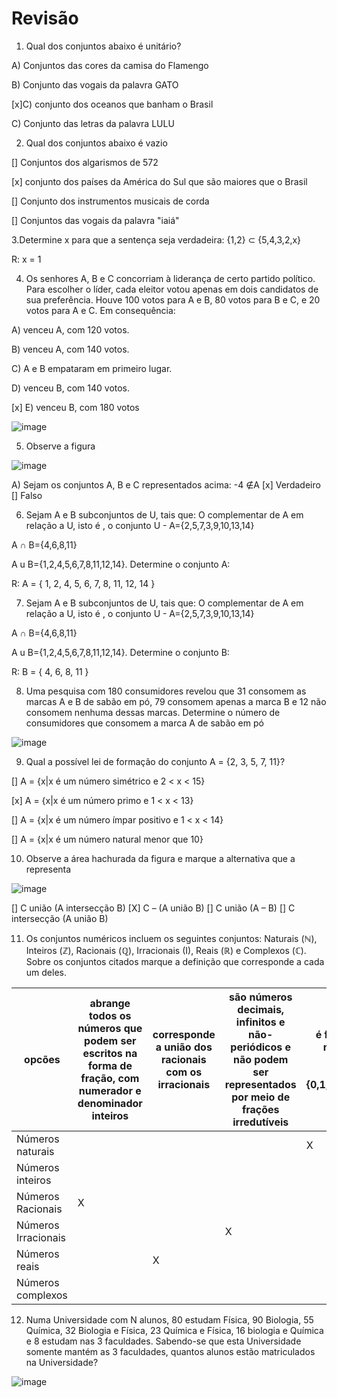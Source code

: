 # Revisão

1. Qual dos conjuntos abaixo é unitário?

A) Conjuntos das cores da camisa do Flamengo

B) Conjunto das vogais da palavra GATO

[x]C) conjunto dos oceanos que banham o Brasil

C) Conjunto das letras da palavra LULU


2. Qual dos conjuntos abaixo é vazio

[] Conjuntos dos algarismos de 572

[x] conjunto dos países da América do Sul que são maiores que o Brasil

[] Conjunto dos instrumentos musicais de corda

[] Conjuntos das vogais da palavra "iaiá"


3.Determine x para que a sentença seja verdadeira: {1,2} ⊂ {5,4,3,2,x}

R: x = 1


4. Os senhores A, B e C concorriam à liderança de certo partido político. Para escolher o líder, cada eleitor votou apenas em dois candidatos de sua preferência. Houve 100 votos para A e B, 80 votos para B e C, e 20 votos para A e C. Em consequência:

A) venceu A, com 120 votos.

B) venceu A, com 140 votos.

C) A e B empataram em primeiro lugar.

D) venceu B, com 140 votos.

[x] E) venceu B, com 180 votos


![image](https://github.com/Cestaro0/Fatec-Seguranca-da-Informacao/assets/99103680/d1837631-6d88-4038-8f9c-b1127824be14)



5. Observe a figura

![image](https://github.com/Cestaro0/Fatec-Seguranca-da-Informacao/assets/99103680/b66716de-a677-4800-8c81-0455905aadc0)


A) Sejam os conjuntos A, B e C representados acima: -4 ∉A
[x] Verdadeiro
[] Falso

6. Sejam A e B subconjuntos de U, tais que: O complementar de A em relação a U, isto é , o conjunto U - A={2,5,7,3,9,10,13,14}

A ∩ B={4,6,8,11}

A u B={1,2,4,5,6,7,8,11,12,14}. Determine o conjunto A:

R: A =  { 1, 2, 4, 5, 6, 7, 8, 11, 12, 14 } 

7. Sejam A e B subconjuntos de U, tais que: O complementar de A em relação a U, isto é , o conjunto U - A={2,5,7,3,9,10,13,14}

A ∩ B={4,6,8,11}

A u B={1,2,4,5,6,7,8,11,12,14}. Determine o conjunto B:

R: B = { 4, 6, 8, 11 }

8. Uma pesquisa com 180 consumidores revelou que 31 consomem as marcas A e B de sabão em pó, 79 consomem apenas a marca B e 12 não consomem nenhuma dessas marcas. Determine o número de consumidores que consomem a marca A de sabão em pó

![image](https://github.com/Cestaro0/Fatec-Seguranca-da-Informacao/assets/99103680/ec6621b6-9ed9-489a-b7ad-fadd17bc6c9f)

9. Qual a possível lei de formação do conjunto A = {2, 3, 5, 7, 11}?

[] A = {x|x é um número simétrico e 2 < x < 15}

[x] A = {x|x é um número primo e 1 < x < 13}

[] A = {x|x é um número ímpar positivo e 1 < x < 14}

[] A = {x|x é um número natural menor que 10}



10. Observe a área hachurada da figura e marque a alternativa que a representa

![image](https://github.com/Cestaro0/Fatec-Seguranca-da-Informacao/assets/99103680/550e365d-beba-41e1-85df-e72675ce7559)

[] C união (A intersecção B)
[X] C – (A união B)
[] C união (A – B)
[] C intersecção (A união B)


11. Os conjuntos numéricos incluem os seguintes conjuntos: Naturais (ℕ), Inteiros (ℤ), Racionais (ℚ), Irracionais (I), Reais (ℝ) e Complexos (ℂ). Sobre os conjuntos citados marque a definição que corresponde a cada um deles.

| opcões | abrange todos os números que podem ser escritos na forma de fração, com numerador e denominador inteiros | corresponde a união dos racionais com os irracionais | são números decimais, infinitos e não-periódicos e não podem ser representados por meio de frações irredutíveis | 	é formado pelos números que usamos nas contagens {0,1,2,3,4,5,6,7,8,...} |	inclui as raízes do tipo √-n | reúne todos os elementos dos números naturais e seus opostos |
|--------|----------------------------------------------------------------------------------------------------------|------------------------------------------------------|-----------------------------------------------------------------------------------------------------------------|---------------------------------------------------------------------------|-------------------------------|--------------------------------------------------------------|
| Números naturais | | | | X |
| Números inteiros | | | | | | X |
| Números Racionais	| X | 
| Números Irracionais|	| | X |
| Números reais	| | X|
| Números complexos	| | | | | X|


12. Numa Universidade com N alunos, 80 estudam Física, 90 Biologia, 55 Química, 32 Biologia e Física, 23 Química e Física, 16 biologia e Química e 8 estudam nas 3 faculdades. Sabendo-se que esta Universidade somente mantém as 3 faculdades, quantos alunos estão matriculados na Universidade?

![image](https://github.com/Cestaro0/Fatec-Seguranca-da-Informacao/assets/99103680/8f9086b6-1741-43bc-b762-69975b6426e9)


